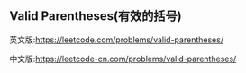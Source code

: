 ## Valid Parentheses(有效的括号)

英文版:https://leetcode.com/problems/valid-parentheses/

中文版:https://leetcode-cn.com/problems/valid-parentheses/

